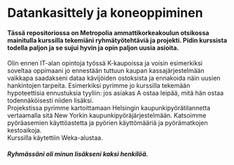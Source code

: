 # Datankasittely ja koneoppiminen

#### Tässä repositoriossa on Metropolia ammattikorkeakoulun otsikossa mainitulla kurssilla tekemiäni ryhmätyötehtäviä ja projekti. Pidin kurssista todella paljon ja se sujui hyvin ja opin paljon uusia asioita. 
Olin ennen IT-alan opintoja työssä K-kaupoissa ja voisin esimerkiksi soveltaa oppimaani jo ennestään tuttuun kaupan kassajärjestelmään vaikkapa saadakseni dataa kävijöiden ostoksista ja ennakoida näin uusien hankintojen tarpeita. Esimerkiksi pyrimme jo kurssilla tekemään hypoteettisia ennustuksia tyyliin: jos asiakas A ostaa leipää, mitä hän ostaa todennäköisesti niiden lisäksi. <br />
Projekstissa pyrimme kartoittamaan Helsingin kaupunkipyörätilannetta vertaamalla sitä New Yorkin kaupunkipyöräjärjestelmään. Katsoimme pyöräasemien käyttöastetta ja pyörien käyttömääriä ja pyörämatkojen kestoaikoja. <br /> Kurssilla käytettiin Weka-alustaa.
##### Ryhmässäni oli minun lisäkseni kaksi henkilöä.

